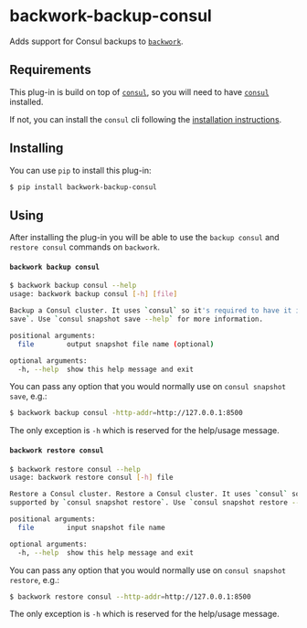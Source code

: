 # backwork-backup-consul

Adds support for Consul backups to [`backwork`](https://github.com/IBM/backwork).

## Requirements
This plug-in is build on top of [`consul`](https://www.consul.io/commands),
so you will need to have [`consul`](https://learn.hashicorp.com/tutorials/consul/get-started-install)
installed.

If not, you can install the `consul` cli following the [installation instructions](https://learn.hashicorp.com/tutorials/consul/get-started-install).

## Installing
You can use `pip` to install this plug-in:
```sh
$ pip install backwork-backup-consul
```

## Using
After installing the plug-in you will be able to use the `backup consul` and `restore consul` commands
on `backwork`.


#### `backwork backup consul`

```sh
$ backwork backup consul --help
usage: backwork backup consul [-h] [file]

Backup a Consul cluster. It uses `consul` so it's required to have it installed and added to the system's PATH. You can use any of the arguments supported by `consul snapshot
save`. Use `consul snapshot save --help` for more information.

positional arguments:
  file        output snapshot file name (optional)

optional arguments:
  -h, --help  show this help message and exit
```

You can pass any option that you would normally use on `consul snapshot save`, e.g.:

```sh
$ backwork backup consul -http-addr=http://127.0.0.1:8500
```

The only exception is `-h` which is reserved for the help/usage message.

#### `backwork restore consul`

```sh
$ backwork restore consul --help
usage: backwork restore consul [-h] file

Restore a Consul cluster. Restore a Consul cluster. It uses `consul` so it's required to have it installed and added to the system's PATH. You can use any of the arguments
supported by `consul snapshot restore`. Use `consul snapshot restore --help` for more information.

positional arguments:
  file        input snapshot file name

optional arguments:
  -h, --help  show this help message and exit
```

You can pass any option that you would normally use on `consul snapshot restore`, e.g.:

```sh
$ backwork restore consul --http-addr=http://127.0.0.1:8500
```

The only exception is `-h` which is reserved for the help/usage message.
